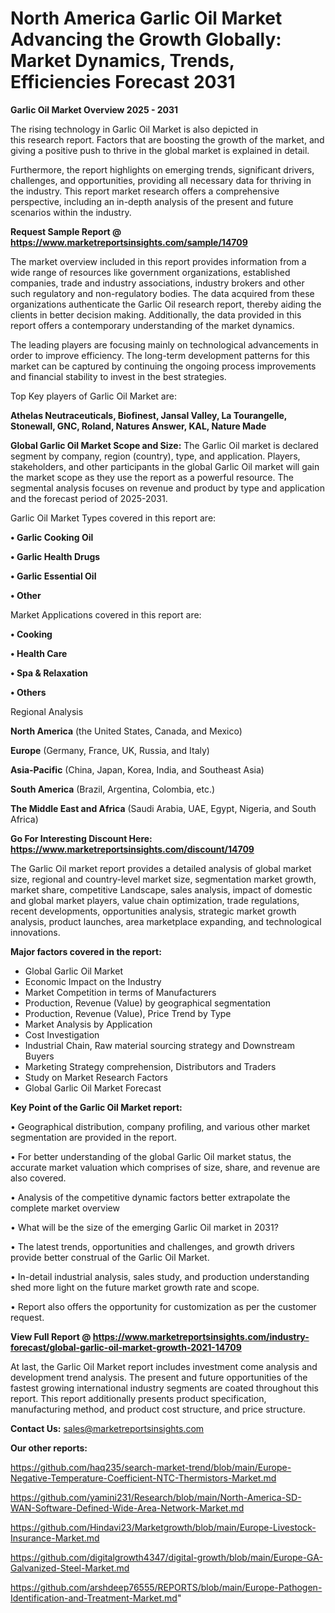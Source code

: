  # North America Garlic Oil Market Advancing the Growth Globally: Market Dynamics, Trends, Efficiencies Forecast 2031

<Strong> Garlic Oil Market Overview 2025 - 2031</strong>

The rising technology in Garlic Oil Market is also depicted in this research report. Factors that are boosting the growth of the market, and giving a positive push to thrive in the global market is explained in detail.

Furthermore, the report highlights on emerging trends, significant drivers, challenges, and opportunities, providing all necessary data for thriving in the industry. This report market research offers a comprehensive perspective, including an in-depth analysis of the present and future scenarios within the industry.

<strong>Request Sample Report @ <a href=https://www.marketreportsinsights.com/sample/14709>https://www.marketreportsinsights.com/sample/14709</a></strong>

The market overview included in this report provides information from a wide range of resources like government organizations, established companies, trade and industry associations, industry brokers and other such regulatory and non-regulatory bodies. The data acquired from these organizations authenticate the Garlic Oil research report, thereby aiding the clients in better decision making. Additionally, the data provided in this report offers a contemporary understanding of the market dynamics.

The leading players are focusing mainly on technological advancements in order to improve efficiency. The long-term development patterns for this market can be captured by continuing the ongoing process improvements and financial stability to invest in the best strategies.

Top Key players of Garlic Oil Market are:

<strong>Athelas Neutraceuticals, Biofinest, Jansal Valley, La Tourangelle, Stonewall, GNC, Roland, Natures Answer, KAL, Nature Made</strong>

<strong><b>Global Garlic Oil Market Scope and Size:</b></strong>
The Garlic Oil market is declared segment by company, region (country), type, and application. Players, stakeholders, and other participants in the global Garlic Oil market will gain the market scope as they use the report as a powerful resource. The segmental analysis focuses on revenue and product by type and application and the forecast period of 2025-2031.

Garlic Oil Market Types covered in this report are:

<strong>• Garlic Cooking Oil

• Garlic Health Drugs

• Garlic Essential Oil

• Other</strong>

Market Applications covered in this report are:

<strong>• Cooking

• Health Care

• Spa & Relaxation

• Others</strong> 

Regional Analysis

<strong>North America</strong> (the United States, Canada, and Mexico)

<strong>Europe</strong> (Germany, France, UK, Russia, and Italy)

<strong>Asia-Pacific</strong> (China, Japan, Korea, India, and Southeast Asia)

<strong>South America</strong> (Brazil, Argentina, Colombia, etc.)

<strong>The Middle East and Africa</strong> (Saudi Arabia, UAE, Egypt, Nigeria, and South Africa)

<strong>Go For Interesting Discount Here: <a href=https://www.marketreportsinsights.com/discount/14709>https://www.marketreportsinsights.com/discount/14709</a></strong>

The Garlic Oil market report provides a detailed analysis of global market size, regional and country-level market size, segmentation market growth, market share, competitive Landscape, sales analysis, impact of domestic and global market players, value chain optimization, trade regulations, recent developments, opportunities analysis, strategic market growth analysis, product launches, area marketplace expanding, and technological innovations.

<strong><b>Major factors covered in the report:</b></strong>
<ul>
  <li>Global Garlic Oil Market </li>
  <li>Economic Impact on the Industry</li>
  <li>Market Competition in terms of Manufacturers</li>
  <li>Production, Revenue (Value) by geographical segmentation</li>
  <li>Production, Revenue (Value), Price Trend by Type</li>
  <li>Market Analysis by Application</li>
  <li>Cost Investigation</li>
  <li>Industrial Chain, Raw material sourcing strategy and Downstream Buyers</li>
  <li>Marketing Strategy comprehension, Distributors and Traders</li>
  <li>Study on Market Research Factors</li>
  <li>Global Garlic Oil Market Forecast</li>
</ul>

<strong><b>Key Point of the Garlic Oil Market report:</b></strong>

• Geographical distribution, company profiling, and various other market segmentation are provided in the report.

• For better understanding of the global Garlic Oil market status, the accurate market valuation which comprises of size, share, and revenue are also covered.

• Analysis of the competitive dynamic factors better extrapolate the complete market overview

• What will be the size of the emerging Garlic Oil market in 2031?

• The latest trends, opportunities and challenges, and growth drivers provide better construal of the Garlic Oil Market.

• In-detail industrial analysis, sales study, and production understanding shed more light on the future market growth rate and scope.

• Report also offers the opportunity for customization as per the customer request.

<strong><b>View Full Report @ <a href=https://www.marketreportsinsights.com/industry-forecast/global-garlic-oil-market-growth-2021-14709>https://www.marketreportsinsights.com/industry-forecast/global-garlic-oil-market-growth-2021-14709</a></b></strong>


At last, the Garlic Oil Market report includes investment come analysis and development trend analysis. The present and future opportunities of the fastest growing international industry segments are coated throughout this report. This report additionally presents product specification, manufacturing method, and product cost structure, and price structure.

<strong>Contact Us:</strong>
sales@marketreportsinsights.com

<strong>Our other reports:</strong>

<a href=https://github.com/haq235/search-market-trend/blob/main/Europe-Negative-Temperature-Coefficient-NTC-Thermistors-Market.md>https://github.com/haq235/search-market-trend/blob/main/Europe-Negative-Temperature-Coefficient-NTC-Thermistors-Market.md</a>

<a href=https://github.com/yamini231/Research/blob/main/North-America-SD-WAN-Software-Defined-Wide-Area-Network-Market.md>https://github.com/yamini231/Research/blob/main/North-America-SD-WAN-Software-Defined-Wide-Area-Network-Market.md</a>

<a href=https://github.com/Hindavi23/Marketgrowth/blob/main/Europe-Livestock-Insurance-Market.md>https://github.com/Hindavi23/Marketgrowth/blob/main/Europe-Livestock-Insurance-Market.md</a>

<a href=https://github.com/digitalgrowth4347/digital-growth/blob/main/Europe-GA-Galvanized-Steel-Market.md>https://github.com/digitalgrowth4347/digital-growth/blob/main/Europe-GA-Galvanized-Steel-Market.md</a>

<a href=https://github.com/arshdeep76555/REPORTS/blob/main/Europe-Pathogen-Identification-and-Treatment-Market.md>https://github.com/arshdeep76555/REPORTS/blob/main/Europe-Pathogen-Identification-and-Treatment-Market.md</a>"
